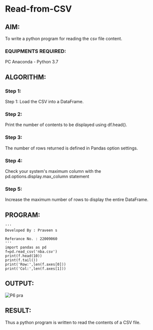 # Read-from-CSV

## AIM:
To write a python program for reading the csv file content.

### EQUIPMENTS REQUIRED:
PC Anaconda - Python 3.7

## ALGORITHM:
### Step 1:
Step 1:
Load the CSV into a DataFrame.

### Step 2:
Print the number of contents to be displayed using df.head().

### Step 3:
The number of rows returned is defined in Pandas option settings.

### Step 4:
Check your system's maximum column with the pd.options.display.max_column statement

### Step 5:
Increase the maximum number of rows to display the entire DataFrame.

## PROGRAM:
```
'''
Developed By : Praveen s

Referance No. : 22009060
'''
import pandas as pd
f=pd.read_csv('nba.csv')
print(f.head(10))
print(f.tail())
print('Row:',len(f.axes[0]))
print('Col:',len(f.axes[1]))
```

## OUTPUT:
![P6 pra](https://user-images.githubusercontent.com/120218611/214782232-2ec9ba0e-4cf7-4ee0-82a8-336301b3c5f0.png)

## RESULT:
Thus a python program is written to read the contents of a CSV file.
